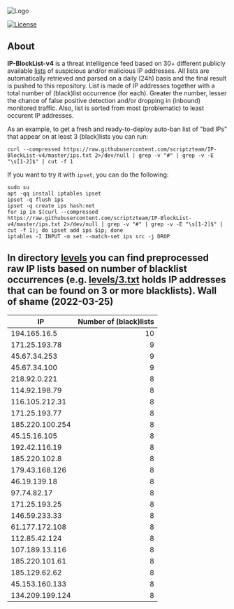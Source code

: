 ![Logo](https://i.imgur.com/PyKLAe7.png)

[![License](https://img.shields.io/badge/license-The_Unlicense-red.svg)](https://unlicense.org/)

About
----

**IP-BlockList-v4** is a threat intelligence feed based on 30+ different publicly available [lists](https://github.com/stamparm/maltrail) of suspicious and/or malicious IP addresses. All lists are automatically retrieved and parsed on a daily (24h) basis and the final result is pushed to this repository. List is made of IP addresses together with a total number of (black)list occurrence (for each). Greater the number, lesser the chance of false positive detection and/or dropping in (inbound) monitored traffic. Also, list is sorted from most (problematic) to least occurent IP addresses.

As an example, to get a fresh and ready-to-deploy auto-ban list of "bad IPs" that appear on at least 3 (black)lists you can run:

```
curl --compressed https://raw.githubusercontent.com/scriptzteam/IP-BlockList-v4/master/ips.txt 2>/dev/null | grep -v "#" | grep -v -E "\s[1-2]$" | cut -f 1
```

If you want to try it with `ipset`, you can do the following:

```
sudo su
apt -qq install iptables ipset
ipset -q flush ips
ipset -q create ips hash:net
for ip in $(curl --compressed https://raw.githubusercontent.com/scriptzteam/IP-BlockList-v4/master/ips.txt 2>/dev/null | grep -v "#" | grep -v -E "\s[1-2]$" | cut -f 1); do ipset add ips $ip; done
iptables -I INPUT -m set --match-set ips src -j DROP
```

In directory [levels](levels) you can find preprocessed raw IP lists based on number of blacklist occurrences (e.g. [levels/3.txt](levels/3.txt) holds IP addresses that can be found on 3 or more blacklists).
Wall of shame (2022-03-25)
----

|IP|Number of (black)lists|
|---|--:|
194.165.16.5|10
171.25.193.78|9
45.67.34.253|9
45.67.34.100|9
218.92.0.221|8
114.92.198.79|8
116.105.212.31|8
171.25.193.77|8
185.220.100.254|8
45.15.16.105|8
192.42.116.19|8
185.220.102.8|8
179.43.168.126|8
46.19.139.18|8
97.74.82.17|8
171.25.193.25|8
146.59.233.33|8
61.177.172.108|8
112.85.42.124|8
107.189.13.116|8
185.220.101.61|8
185.129.62.62|8
45.153.160.133|8
134.209.199.124|8
